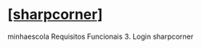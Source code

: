 # [[sharpcorner]](https://www.c-sharpcorner.com/article/simple-login-application-using-Asp-Net-mvc/)

minhaescola
    Requisitos Funcionais
        3. Login
            sharpcorner